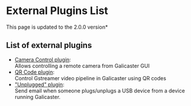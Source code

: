 External Plugins List
==========================
This page is updated to the 2.0.0 version*

List of external plugins
------------------------------

* [Camera Control plugin](https://github.com/teltek/Galicaster-plugin-cameracontrol):   
  Allows controlling a remote camera from Galicaster GUI
* [QR Code plugin](https://github.com/teltek/Galicaster-plugin-qrcode):  
  Control Gstreamer video pipeline in Galicaster using QR codes
* ["Unplugged" plugin](https://github.com/ppettit/galicaster-plugin-unplugged):  
  Send email when someone plugs/unplugs a USB device from a device running Galicaster.
